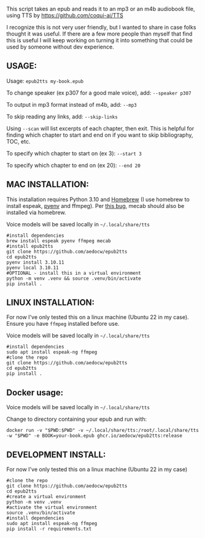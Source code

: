 This script takes an epub and reads it to an mp3 or an m4b audiobook file, using TTS by https://github.com/coqui-ai/TTS

I recognize this is not very user friendly, but I wanted to share in case folks thought it was useful. If there are a few more people than myself that find this is useful I will keep working on turning it into something that could be used by someone without dev experience.

## USAGE:
Usage: `epub2tts my-book.epub`

To change speaker (ex p307 for a good male voice), add: `--speaker p307`

To output in mp3 format instead of m4b, add: `--mp3`

To skip reading any links, add: `--skip-links`

Using `--scan` will list excerpts of each chapter, then exit. This is helpful for finding which chapter to start and end on if you want to skip bibliography, TOC, etc.

To specify which chapter to start on (ex 3): `--start 3`

To specify which chapter to end on (ex 20): `--end 20`


## MAC INSTALLATION:
This installation requires Python 3.10 and [Homebrew](https://brew.sh/) (I use homebrew to install espeak, [pyenv](https://stackoverflow.com/questions/36968425/how-can-i-install-multiple-versions-of-python-on-latest-os-x-and-use-them-in-par) and ffmpeg). Per [this bug](https://github.com/coqui-ai/TTS/issues/2052), mecab should also be installed via homebrew.

Voice models will be saved locally in `~/.local/share/tts`
```
#install dependencies
brew install espeak pyenv ffmpeg mecab
#install epub2tts
git clone https://github.com/aedocw/epub2tts
cd epub2tts
pyenv install 3.10.11
pyenv local 3.10.11
#OPTIONAL - install this in a virtual environment
python -m venv .venv && source .venv/bin/activate
pip install .
```

## LINUX INSTALLATION:

For  now I've only tested this on a linux machine (Ubuntu 22 in my case). Ensure you have `ffmpeg` installed before use.

Voice models will be saved locally in `~/.local/share/tts`

```
#install dependencies
sudo apt install espeak-ng ffmpeg
#clone the repo
git clone https://github.com/aedocw/epub2tts
cd epub2tts
pip install .
```

## Docker usage:
Voice models will be saved locally in `~/.local/share/tts`

Change to directory containing your epub and run with:
```
docker run -v "$PWD:$PWD" -v ~/.local/share/tts:/root/.local/share/tts -w "$PWD" -e BOOK=your-book.epub ghcr.io/aedocw/epub2tts:release
```
## DEVELOPMENT INSTALL:

For  now I've only tested this on a linux machine (Ubuntu 22 in my case)

```
#clone the repo
git clone https://github.com/aedocw/epub2tts
cd epub2tts
#create a virtual environment
python -m venv .venv
#activate the virtual environment
source .venv/bin/activate
#install dependencies
sudo apt install espeak-ng ffmpeg
pip install -r requirements.txt
```

